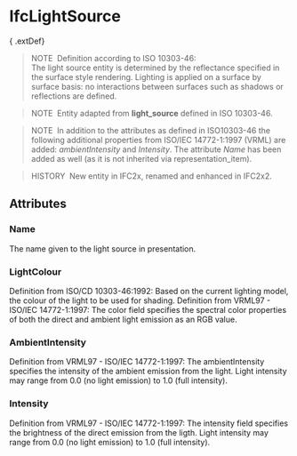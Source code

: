 # IfcLightSource

{ .extDef}
> NOTE&nbsp; Definition according to ISO 10303-46:  
> The light source entity is determined by the reflectance specified in the surface style rendering. Lighting is applied on a surface by surface basis: no interactions between surfaces such as shadows or reflections are defined.

> NOTE&nbsp; Entity adapted from **light_source** defined in ISO 10303-46.

> NOTE&nbsp; In addition to the attributes as defined in ISO10303-46 the following additional properties from ISO/IEC 14772-1:1997 (VRML) are added: _ambientIntensity_ and _Intensity_. The attribute _Name_ has been added as well (as it is not inherited via representation_item).

> HISTORY&nbsp; New entity in IFC2x, renamed and enhanced in IFC2x2.

## Attributes

### Name
The name given to the light source in presentation.

### LightColour
Definition from ISO/CD 10303-46:1992: Based on the current lighting model, the colour of the light to be used for shading.
Definition from VRML97 - ISO/IEC 14772-1:1997: The color field specifies the spectral color properties of both the direct and ambient light emission as an RGB value.

### AmbientIntensity
Definition from VRML97 - ISO/IEC 14772-1:1997: The ambientIntensity specifies the intensity of the ambient emission from the light. Light intensity may range from 0.0 (no light emission) to 1.0 (full intensity).

### Intensity
Definition from VRML97 - ISO/IEC 14772-1:1997: The intensity field specifies the brightness of the direct emission from the ligth. Light intensity may range from 0.0 (no light emission) to 1.0 (full intensity).
